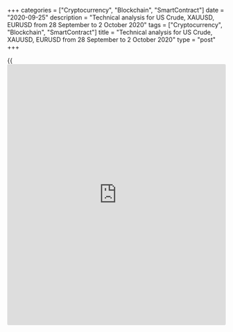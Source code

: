 +++
categories = ["Cryptocurrency", "Blockchain", "SmartContract"]
date = "2020-09-25"
description = "Technical analysis for US Crude, XAUUSD, EURUSD from 28 September to 2 October 2020"
tags = ["Cryptocurrency", "Blockchain", "SmartContract"]
title = "Technical analysis for US Crude, XAUUSD, EURUSD from 28 September to 2 October 2020"
type = "post"
+++

{{<iframe id="large-banner" src="https://www.bounty.group/#slide=4.0" width="100%" height="600" scrolling="no" style="border: 0px solid rgb(216, 221, 230); border-radius: 3px;">}}

2020-09-25

2020-09-25

Medium-term forecast for oil, gold, and EURUSD 25.09.2020Alex Rodionov

I welcome my colleagues! I have made a price forecast for US Crude,
XAUUSD, and EURUSD using a combination of margin zones methodology and
technical analysis. Based on the market analysis, I suggest trading
signals for traders who trade in medium-term trends.

Gold has reached all sell targets this week. The medium-trend gold trend
is down. The downside target for next week is Target Zone 2 [1829.4 —
1820.1].

The article covers the following subjects:

## Oil price forecast for next week: USCrude analysis

The oil medium-term uptrend continues. The volatility has been low this
week. The traders must be accumulating trading positions. The upside
targets for the trend are the high of August and Target Zone 6 [49.17 –
48.42]. I recommend entering purchases at the Fibonacci levels of 50 and
61.8 according to the technical and Price Action patterns.

Alternative scenario. The price breaks out the trend key support [37.34
- 36.72]. If so, the medium-term trend will turn down, and we shall sell
oil with a target in Target Zone 2 [31.14 — 30.52].

### [USCrude ][1]Trading tips for the upcoming week:

  1. Hold up purchases entered according to the pattern in Target Zone [37.34 - 36.72]. TakeProfit: 43.50. StopLoss: at breakeven. 
  2. Buy according to the pattern at the Fibonacci levels of 50 and 61.8. TakeProfit: 43.50. StopLoss: according to the pattern rules. 

* * *

## Gold price forecast for next week: XAUUSD analysis

In the previous weekly forex analytics, I wrote “I recommend holding
down the sell trades entered according to the Price Action pattern or
entering new ones at the current levels with a stop loss above the high
of this week. The sell targets will be at levels 1903.0 and 1862.3.”

This week, gold has achieved all sell targets. According to the margin
zones, the medium-term trend has turned down, Two US sessions closed
below the support zone of [1922.4 – 1913.1].

So, there is another downside target for next week, it is Target Zone 2
[1829.4 - 1820.1].

I recommend entering new sell trades on the correction in the resistance
zones of 1922.4 - 1902.9] and [1951.0 - 1941.7]. The trend border is at
1951.0.

### [XAUUSD][2] Trading tips for the upcoming week:

  1. Sell according to the pattern in the zone of [1922.4 - 1902.9]. TakeProfit: Target Zone 2 [1829.4 - 1820.1]. StopLoss: according to the pattern rules.

  2. Sell according to the pattern in Target Zone [1951.0 - 1941.7]. TakeProfit: Target Zone 2 [1829.4 - 1820.1]. StopLoss: according to the pattern rules.

* * *

## Euro/dollar price forecast for next week: EURUSD analysis

This week, the medium-term trend has turned down. The price broke out
Target Zone [1.1811 – 1.1791] and consolidated below. The price also
broke out the key level of 1.1752.

The downside target for the next week is Target Zone 2 [1.1611 –
1.1591].

The price is currently being corrected up. One could enter sell trades
when the price tests level 1.1752 and the trend key support and there
emerges a sell setup.

### [EURUSD][3] Trading tips for the upcoming week:

  1. Sell according to the pattern at level 1.1752. TakeProfit: Target Zone 2 [1.1611 - 1.1591]. StopLoss: according to the pattern rules.

  2. Sell according to the pattern in Target Zone [1.1846 - 1.1826]. TakeProfit: Target Zone 2 [1.1611 - 1.1591]. StopLoss: according to the pattern rules.

* * *

P.S. Did you like my article? Share it in social networks: it will be
the best “thank you" :)

Ask me questions and comment below. I’ll be glad to answer your
questions and give necessary explanations.

 **Useful links:**

  * I recommend trying to trade with a reliable broker [here][4]. The system allows you to trade by yourself or copy successful traders from all across the globe.
  * Use my promo-code BLOG for getting deposit bonus 50% on LiteForex platform. Just enter this code in the appropriate field while [depositing][5] your trading account.
  * Telegram chat for traders: <t.me/liteforexengchat>. We are sharing the signals and trading experience
  * Telegram channel with high-quality analytics, Forex reviews, training articles, and other useful things for traders <t.me/liteforex>

## Price chart of XAUUSD in real time mode

The content of this article reflects the author’s opinion and does not
necessarily reflect the official position of LiteForex. The material
published on this page is provided for informational purposes only and
should not be considered as the provision of investment advice for the
purposes of Directive 2004/39/EC.

Rate this article:

{{value}}

( {{count}} {{title}} )

   1. my.liteforex.com/trading?type=oil
   2. my.liteforex.com/trading/chart?symbol=XAUUSD&returnUrl=true
   3. my.liteforex.com/trading/chart?symbol=EURUSD&returnUrl=true
   4. my.liteforex.com/?category=analysts-opinions&slug=medium-term-forecast-for-oil-gold-and-eurusd-25092020&openPopup=%2Fregistration%2Fpopup&utm_source=blog&utm_medium=article&utm_campaign=bonus
   5. my.liteforex.com/deposit/?category=analysts-opinions&slug=medium-term-forecast-for-oil-gold-and-eurusd-25092020&promo_code=BLOG&utm_source=blog&utm_medium=article&utm_campaign=bonus
